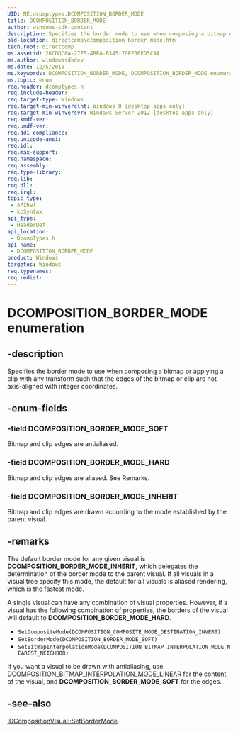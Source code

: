 ```yaml
---
UID: NE:dcomptypes.DCOMPOSITION_BORDER_MODE
title: DCOMPOSITION_BORDER_MODE
author: windows-sdk-content
description: Specifies the border mode to use when composing a bitmap or applying a clip with any transform such that the edges of the bitmap or clip are not axis-aligned with integer coordinates.
old-location: directcomp\dcomposition_border_mode.htm
tech.root: directcomp
ms.assetid: 26CDDC8A-27F5-4BE4-B345-70FF66ED5C9A
ms.author: windowssdkdev
ms.date: 12/5/2018
ms.keywords: DCOMPOSITION_BORDER_MODE, DCOMPOSITION_BORDER_MODE enumeration [DirectComposition], DCOMPOSITION_BORDER_MODE_HARD, DCOMPOSITION_BORDER_MODE_INHERIT, DCOMPOSITION_BORDER_MODE_SOFT, dcomptypes/DCOMPOSITION_BORDER_MODE, dcomptypes/DCOMPOSITION_BORDER_MODE_HARD, dcomptypes/DCOMPOSITION_BORDER_MODE_INHERIT, dcomptypes/DCOMPOSITION_BORDER_MODE_SOFT, directcomp.dcomposition_border_mode
ms.topic: enum
req.header: dcomptypes.h
req.include-header: 
req.target-type: Windows
req.target-min-winverclnt: Windows 8 [desktop apps only]
req.target-min-winversvr: Windows Server 2012 [desktop apps only]
req.kmdf-ver: 
req.umdf-ver: 
req.ddi-compliance: 
req.unicode-ansi: 
req.idl: 
req.max-support: 
req.namespace: 
req.assembly: 
req.type-library: 
req.lib: 
req.dll: 
req.irql: 
topic_type:
 - APIRef
 - kbSyntax
api_type:
 - HeaderDef
api_location:
 - DcompTypes.h
api_name:
 - DCOMPOSITION_BORDER_MODE
product: Windows
targetos: Windows
req.typenames: 
req.redist: 
---
```


# DCOMPOSITION_BORDER_MODE enumeration


## -description


Specifies the border mode to use when composing a bitmap or applying a clip with any transform such that the edges of the bitmap or clip are not axis-aligned with integer coordinates. 


## -enum-fields




### -field DCOMPOSITION_BORDER_MODE_SOFT

Bitmap and clip edges are antialiased.


### -field DCOMPOSITION_BORDER_MODE_HARD

Bitmap and clip edges are aliased. See Remarks.


### -field DCOMPOSITION_BORDER_MODE_INHERIT

Bitmap and clip edges are drawn according to the mode established by the parent visual.


## -remarks



The default border mode for any given visual is <b>DCOMPOSITION_BORDER_MODE_INHERIT</b>, which delegates the determination of the border mode to the parent visual. If all visuals in a visual tree specify this mode, the default for all visuals is aliased rendering, which is the fastest mode.

A single visual can have any combination of visual properties. However, if a 
visual has the following combination of properties, the borders of the visual will default 
to <b>DCOMPOSITION_BORDER_MODE_HARD</b>.



<ul>
<li><code>SetCompositeMode(DCOMPOSITION_COMPOSITE_MODE_DESTINATION_INVERT)
</code></li>
<li><code>SetBorderMode(DCOMPOSITION_BORDER_MODE_SOFT) 
</code></li>
<li><code>SetBitmapInterpolationMode(DCOMPOSITION_BITMAP_INTERPOLATION_MODE_NEAREST_NEIGHBOR)</code></li>
</ul>
If you want a visual to be drawn with antialiasing, use <a href="https://msdn.microsoft.com/en-us/library/Hh437364(v=VS.85).aspx">DCOMPOSITION_BITMAP_INTERPOLATION_MODE_LINEAR</a> for the content of the visual, and <b>DCOMPOSITION_BORDER_MODE_SOFT</b> for the edges.





## -see-also




<a href="https://msdn.microsoft.com/88C77869-B08D-43F6-8A1E-A112743C0404">IDCompositionVisual::SetBorderMode</a>
 

 

